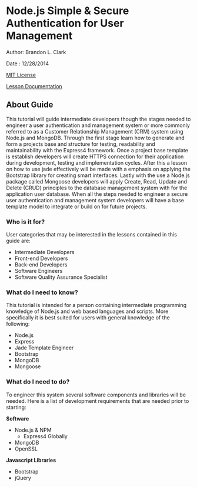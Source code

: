 # Node.js Simple & Secure Authentication for User Management
Author: Brandon L. Clark

Date  : 12/28/2014

[MIT License](LICENSE)

[Lesson Documentation](/lessons/README.md) 

## About Guide
This tutorial will guide intermediate developers though the stages needed to engineer a user
authentication and management system or more commonly referred to as a Customer Relationship 
Management (CRM) system using Node.js and MongoDB.  Through the first stage learn how to 
generate and form a projects base and structure for testing, readability and maintainability 
with the Express4 framework.  Once a project base template is establish  developers will 
create HTTPS connection for their application during development, testing and implementation 
cycles.  After this a lesson on how to use jade effectively will be made with a emphasis on 
applying the Bootstrap library for creating smart interfaces.  Lastly with the use a Node.js 
package called Mongoose developers will apply Create, Read, Update and Delete (CRUD) 
principles to the database management system with for the application user database. When all 
the steps needed to engineer a secure user authentication and management system developers 
will have a base template model to integrate or build on for future projects.

### Who is it for?
User categories that may be interested in the lessons contained in this guide are: 

  * Intermediate Developers
  * Front-end Developers
  * Back-end Developers
  * Software Engineers
  * Software Quality Assurance Specialist

### What do I need to know?
This tutorial is intended for a person containing intermediate programming knowledge of 
Node.js and web based languages and scripts. More specifically it is best suited for users 
with general knowledge of the following:
  * Node.js
  * Express 
  * Jade Template Engineer
  * Bootstrap
  * MongoDB
  * Mongoose 

### What do I need to do?
To engineer this system several software components and libraries will be needed.  Here is 
a list of development requirements that are needed prior to starting:

**Software**
  * Node.js & NPM
    * Express4 Globally
  * MongoDB
  * OpenSSL

**Javascript Libraries**
  * Bootstrap
  * jQuery
